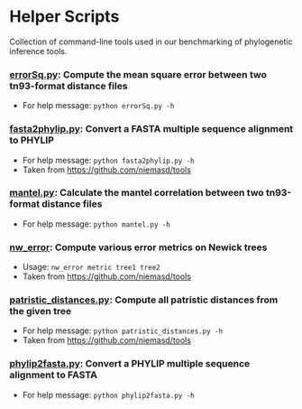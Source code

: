 # Helper Scripts
Collection of command-line tools used in our benchmarking of phylogenetic inference tools. 

### [errorSq.py](errorSq.py): Compute the mean square error between two tn93-format distance files
* For help message: `python errorSq.py -h`

### [fasta2phylip.py](): Convert a FASTA multiple sequence alignment to PHYLIP
* For help message: `python fasta2phylip.py -h`
* Taken from https://github.com/niemasd/tools

### [mantel.py](): Calculate the mantel correlation between two tn93-format distance files
* For help message: `python mantel.py -h`

### [nw_error](): Compute various error metrics on Newick trees
* Usage: `nw_error metric tree1 tree2`
* Taken from https://github.com/niemasd/tools

### [patristic_distances.py](): Compute all patristic distances from the given tree
* For help message: `python patristic_distances.py -h`
* Taken from https://github.com/niemasd/tools

### [phylip2fasta.py](): Convert a PHYLIP multiple sequence alignment to FASTA
* For help message: `python phylip2fasta.py -h`
